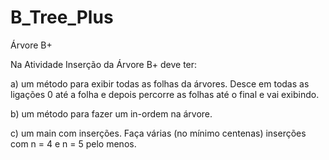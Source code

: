 # B_Tree_Plus
Árvore B+

Na Atividade Inserção da Árvore B+ deve ter:

  a) um método para exibir todas as folhas da árvores. Desce em todas as ligações 0 até a folha e depois percorre as folhas até o final e vai exibindo.
  
  b) um método para fazer um in-ordem na árvore.
  
  c) um main com inserções. Faça várias (no mínimo centenas) inserções com n = 4 e n = 5 pelo menos.
